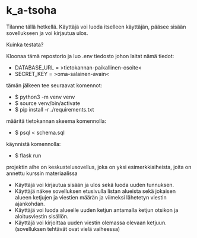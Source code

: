 # k_a-tsoha
Tilanne tällä hetkellä. Käyttäjä voi luoda itselleen käyttäjän, pääsee sisään sovellukseen ja voi kirjautua ulos. 

Kuinka testata?

Kloonaa tämä repostorio ja luo .env tiedosto johon laitat nämä tiedot: 

- DATABASE_URL = >tietokannan-paikallinen-osoite<
- SECRET_KEY = >oma-salainen-avain<

tämän jälkeen tee seuraavat komennot: 
- $ python3 -m venv venv
- $ source venv/bin/activate
- $ pip install -r ./requirements.txt

määritä tietokannan skeema komennolla:
- $ psql < schema.sql

käynnistä komennolla: 
- $ flask run

projektin aihe on keskustelusovellus, joka on yksi esimerkkiaiheista, joita on annettu kurssin materiaalissa

- Käyttäjä voi kirjautua sisään ja ulos sekä luoda uuden tunnuksen.
- Käyttäjä näkee sovelluksen etusivulla listan alueista sekä jokaisen alueen ketjujen ja viestien määrän ja viimeksi lähetetyn viestin ajankohdan.
- Käyttäjä voi luoda alueelle uuden ketjun antamalla ketjun otsikon ja aloitusviestin sisällön.
- Käyttäjä voi kirjoittaa uuden viestin olemassa olevaan ketjuun.
(sovelluksen tehtävät ovat vielä vaiheessa)
